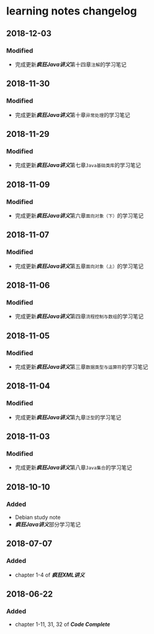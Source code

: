 # learning notes changelog #

## 2018-12-03 ##
### Modified ###
- 完成更新***疯狂Java讲义***第十四章`注解`的学习笔记

## 2018-11-30 ##
### Modified ###
- 完成更新***疯狂Java讲义***第十章`异常处理`的学习笔记

## 2018-11-29 ##
### Modified ###
- 完成更新***疯狂Java讲义***第七章`Java基础类库`的学习笔记

## 2018-11-09 ##
### Modified ###
- 完成更新***疯狂Java讲义***第六章`面向对象（下）`的学习笔记

## 2018-11-07 ##
### Modified ###
- 完成更新***疯狂Java讲义***第五章`面向对象（上）`的学习笔记

## 2018-11-06 ##
### Modified ###
- 完成更新***疯狂Java讲义***第四章`流程控制与数组`的学习笔记

## 2018-11-05 ##
### Modified ###
- 完成更新***疯狂Java讲义***第三章`数据类型与运算符`的学习笔记

## 2018-11-04 ##
### Modified ###
- 完成更新***疯狂Java讲义***第九章`泛型`的学习笔记

## 2018-11-03 ##
### Modified ###
- 完成更新***疯狂Java讲义***第八章`Java集合`的学习笔记

## 2018-10-10 ##
### Added ###
- Debian study note
- ***疯狂Java讲义***部分学习笔记

## 2018-07-07 ##
### Added ###
-  chapter 1-4 of ***疯狂XML讲义***

## 2018-06-22 ##
### Added ###
- chapter 1-11, 31, 32 of ***Code Complete*** 


